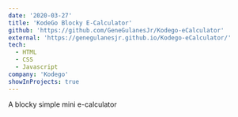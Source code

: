 ```yaml
---
date: '2020-03-27'
title: 'KodeGo Blocky E-Calculator'
github: 'https://github.com/GeneGulanesJr/Kodego-eCalculator'
external: 'https://genegulanesjr.github.io/Kodego-eCalculator/'
tech:
  - HTML
  - CSS
  - Javascript
company: 'Kodego'
showInProjects: true
---
```

A blocky simple mini e-calculator
